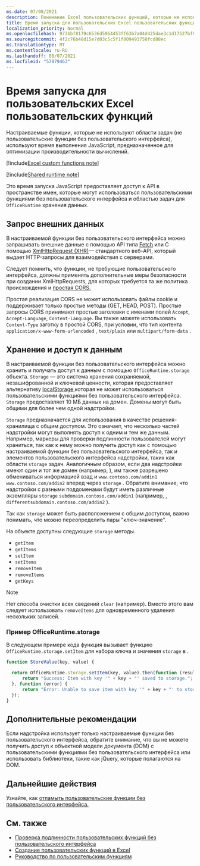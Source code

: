 ```yaml
---
ms.date: 07/08/2021
description: Понимание Excel пользовательских функций, которые не используют области задач и их определенное время запуска JavaScript.
title: Время запуска для пользовательских Excel пользовательских функций
localization_priority: Normal
ms.openlocfilehash: 973bbf8179c6536d5964453ff63b7a04d425dae3c1d17527bf0247ff03eef4a5
ms.sourcegitcommit: 4f2c76b48d15e7d03c5c5f1f809493758fcd88ec
ms.translationtype: MT
ms.contentlocale: ru-RU
ms.lasthandoff: 08/07/2021
ms.locfileid: "57079463"
---
```

# <a name="runtime-for-ui-less-excel-custom-functions"></a>Время запуска для пользовательских Excel пользовательских функций

Настраиваемые функции, которые не используют области задач (не пользовательские функции без пользовательского интерфейса), используют время выполнения JavaScript, предназначенное для оптимизации производительности вычислений.

[!include[Excel custom functions note](../includes/excel-custom-functions-note.md)]

[!include[Shared runtime note](../includes/shared-runtime-note.md)]

Это время запуска JavaScript предоставляет доступ к API в пространстве имен, которые могут использоваться пользовательскими функциями без пользовательского интерфейса и областью задач для `OfficeRuntime` хранения данных.

## <a name="request-external-data"></a>Запрос внешних данных

В настраиваемой функции без пользовательского интерфейса можно запрашивать внешние данные с помощью API типа [Fetch](https://developer.mozilla.org/docs/Web/API/Fetch_API) или С помощью [XmlHttpRequest (XHR)](https://developer.mozilla.org/docs/Web/API/XMLHttpRequest)— стандартного веб-API, который выдает HTTP-запросы для взаимодействия с серверами.

Следует помнить, что функции, не требующие пользовательского интерфейса, должны [](https://developer.mozilla.org/docs/Web/Security/Same-origin_policy) применять дополнительные меры безопасности при создании XmlHttpRequests, для которых требуется та же политика происхождения и [простая CORS.](https://www.w3.org/TR/cors/)

Простая реализация CORS не может использовать файлы cookie и поддерживает только простые методы (GET, HEAD, POST). Простые запросы CORS принимают простые заголовки с именами полей `Accept`, `Accept-Language`, `Content-Language`. Вы также можете использовать `Content-Type` заготку в простой CORS, при условии, что тип контента `application/x-www-form-urlencoded` , `text/plain` или `multipart/form-data` .

## <a name="store-and-access-data"></a>Хранение и доступ к данным

В настраиваемой функции без пользовательского интерфейса можно хранить и получать доступ к данным с помощью `OfficeRuntime.storage` объекта. `Storage` — это система хранения сохраняемой, незашифрованной и ключевой ценности, которая предоставляет альтернативу [localStorage,](https://developer.mozilla.org/docs/Web/API/Window/localStorage)которая не может использоваться пользовательскими функциями без пользовательского интерфейса. `Storage` предоставляет 10 МБ данных на домен. Домены могут быть общими для более чем одной надстройки.

`Storage` предназначается для использования в качестве решения-хранилища с общим доступом. Это означает, что несколько частей надстройки могут выполнять доступ к одним и тем же данным. Например, маркеры для проверки подлинности пользователей могут храниться, так как к нему можно получить доступ как с помощью настраиваемой функции без пользовательского интерфейса, так и элементов пользовательского интерфейса надстройки, таких как области `storage` задач. Аналогичным образом, если два надстройки имеют один и тот же домен (например, ), им также разрешено обмениваться информацией взад и `www.contoso.com/addin1` `www.contoso.com/addin2` вперед через `storage` . Обратите внимание, что надстройки с разными поддоменами будут иметь различные экземпляры `storage` `subdomain.contoso.com/addin1` (например, , `differentsubdomain.contoso.com/addin2` ).

Так как `storage` может быть расположением с общим доступом, важно понимать, что можно переопределить пары "ключ-значение".

На объекте доступны следующие `storage` методы.

- `getItem`
- `getItems`
- `setItem`
- `setItems`
- `removeItem`
- `removeItems`
- `getKeys`

> [!NOTE]
> Нет способа очистки всех сведений `clear` (например). Вместо этого вам следует использовать `removeItems` для одновременного удаления нескольких записей.

### <a name="officeruntimestorage-example"></a>Пример OfficeRuntime.storage

В следующем примере кода функция вызывает функцию `OfficeRuntime.storage.setItem` для набора ключа и значения `storage` в .

```js
function StoreValue(key, value) {

  return OfficeRuntime.storage.setItem(key, value).then(function (result) {
      return "Success: Item with key '" + key + "' saved to storage.";
  }, function (error) {
      return "Error: Unable to save item with key '" + key + "' to storage. " + error;
  });
}
```

## <a name="additional-considerations"></a>Дополнительные рекомендации

Если надстройка использует только настраиваемые функции без пользовательского интерфейса, обратите внимание, что вы не можете получить доступ к объектной модели документа (DOM) с пользовательскими функциями без пользовательского интерфейса или использовать библиотеки, такие как jQuery, которые полагаются на DOM.

## <a name="next-steps"></a>Дальнейшие действия

Узнайте, как [отламыть пользовательские функции без пользовательского интерфейса.](custom-functions-debugging.md)

## <a name="see-also"></a>См. также

* [Проверка подлинности пользовательских функций без пользовательского интерфейса](custom-functions-authentication.md)
* [Создание пользовательских функций в Excel](custom-functions-overview.md)
* [Руководство по пользовательским функциям](../tutorials/excel-tutorial-create-custom-functions.md)
